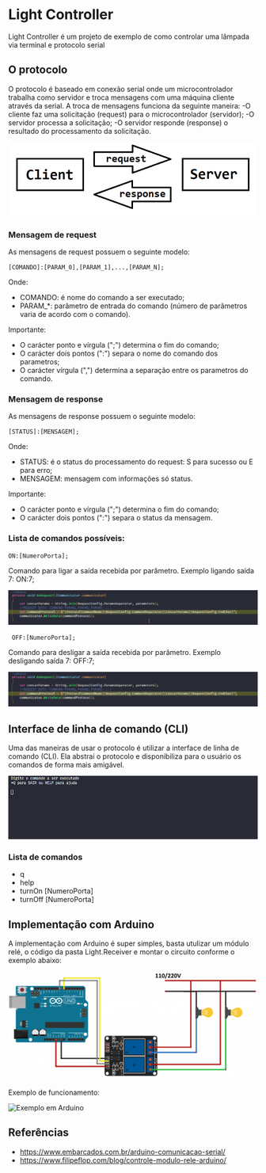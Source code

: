 # Light Controller
Light Controller é um projeto de exemplo de como controlar uma lâmpada via terminal e protocolo serial


## O protocolo
O protocolo é baseado em conexão serial onde um microcontrolador trabalha como servidor e troca mensagens com uma máquina cliente através da serial.
A troca de mensagens funciona da seguinte maneira:
-O cliente faz uma solicitação (request) para o microcontrolador (servidor);
-O servidor processa a solicitação;
-O servidor responde (response) o resultado do processamento da solicitação.

![Request e response](requestResponse.png)

### Mensagem de request
As mensagens de request possuem o seguinte modelo:
```
[COMANDO]:[PARAM_0],[PARAM_1],...,[PARAM_N];
```

Onde:
- COMANDO: é nome do comando a ser executado;
- PARAM_*: parâmetro de entrada do comando (número de parâmetros varia de acordo com o comando).

Importante:
- O carácter ponto e vírgula (";") determina o fim do comando;
- O carácter dois pontos (":") separa o nome do comando dos parametros;
- O carácter vírgula (",") determina a separação entre os parametros do comando.


### Mensagem de response
As mensagens de response possuem o seguinte modelo:
```
[STATUS]:[MENSAGEM];
```

Onde:
- STATUS: é o status do processamento do request: S para sucesso ou E para erro;
- MENSAGEM: mensagem com informações só status.

Importante:
- O carácter ponto e vírgula (";") determina o fim do comando;
- O carácter dois pontos (":") separa o status da mensagem.

### Lista de comandos possíveis:
```
ON:[NumeroPorta];
 ```
Comando para ligar a saída recebida por parâmetro.
Exemplo ligando saída 7: ON:7;

![Ligando saída 7](CodeSendingCommandON.gif)

```
 OFF:[NumeroPorta];
 ```
Comando para desligar a saída recebida por parâmetro.
Exemplo desligando saída 7: OFF:7;

![Desligando saída 7](CodeSendingCommandOFF.gif)

## Interface de linha de comando (CLI)
Uma das maneiras de usar o protocolo é utilizar a interface de linha de comando (CLI). Ela abstrai o protocolo e disponibiliza para o usuário os comandos de forma mais amigável.

![CLI](CLI.gif)

### Lista de comandos
- q
- help
- turnOn [NumeroPorta]
- turnOff [NumeroPorta]


## Implementação com Arduino
A implementação com Arduino é super simples, basta utulizar um módulo relé, o código da pasta Light.Receiver e montar o circuito conforme o exemplo abaixo:

![Esquema com Arduino](ArduinoSchema.png)

Exemplo de funcionamento:

![Exemplo em Arduino](ArduinoSample.gif)

## Referências
- https://www.embarcados.com.br/arduino-comunicacao-serial/
- https://www.filipeflop.com/blog/controle-modulo-rele-arduino/
